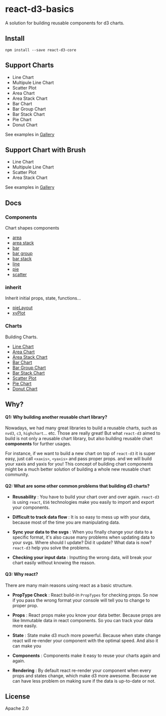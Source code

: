 # react-d3-basics

A solution for building reusable components for d3 charts.

## Install

```
npm install --save react-d3-core
```

## Support Charts

- Line Chart
- Multipule Line Chart
- Scatter Plot
- Area Chart
- Area Stack Chart
- Bar Chart
- Bar Group Chart
- Bar Stack Chart
- Pie Chart
- Donut Chart

See examples in [Gallery](http://react-d3.github.io/react-d3-basics/gallery.html)

## Support Chart with Brush

- Line Chart
- Multipule Line Chart
- Scatter Plot
- Area Stack Chart

See examples in [Gallery](http://react-d3.github.io/react-d3-basics/brush_gallery.html)

## Docs

### Components

Chart shapes components

- [area](./docs/components/area.md)
- [area stack](./docs/components/area_stack.md)
- [bar](./docs/components/bar.md)
- [bar group](./docs/components/bar_group.md)
- [bar stack](./docs/components/bar_stack.md)
- [line](./docs/components/line.md)
- [pie](./docs/components/pie.md)
- [scatter](./docs/components/scatter.md)

### inherit

Inherit initial props, state, functions...

- [pieLayout](./docs/inherit/pie.md)
- [xyPlot](./docs/inherit/xyplot.md)

### Charts

Building Charts.

- [Line Chart](./docs/charts/line_chart.md)
- [Area Chart](./docs/charts/area_chart.md)
- [Area Stack Chart](./docs/charts/area_stack_chart.md)
- [Bar Chart](./docs/charts/bar_chart.md)
- [Bar Group Chart](./docs/charts/bar_group_chart.md)
- [Bar Stack Chart](./docs/charts/bar_stack_chart.md)
- [Scatter Plot](./docs/charts/scatter_chart.md)
- [Pie Chart](./docs/charts/pie_chart.md)
- [Donut Chart](./docs/charts/donut_chart.md)


## Why?

#### Q1: Why building another reusable chart library?

Nowadays, we had many great libraries to build a reusable charts, such as `nvd3`, `c3`, `highchart`... etc. Those are really great! But what `react-d3` aimed to build is not only a reusable chart library, but also building reusable chart **components** for further usages.

For instance, if we want to build a new chart on top of `react-d3` it is super easy, just call `<xaxis>`, `<yaxis>` and pass proper props. and we will build your xaxis and yaxis for you! This concept of building chart components might be a much better solution of building a whole new reusable chart community.

#### Q2: What are some other common problems that building d3 charts?

- **Reusability** : You have to build your chart over and over again. `react-d3` is using `react`, `ES6` technologies make you easily to import and export your components.

- **Difficult to track data flow** : It is so easy to mess up with your data, because most of the time you are manipulating data.

- **Sync your data to the svgs** : When you finally change your data to a specific format, it's also cause many problems when updating data to your svgs.  Where should I update? Did it update? What data is now? `react-d3` help you solve the problems.

- **Checking your input data** : Inputting the wrong data, will break your chart easily without knowing the reason.


#### Q3: Why react?

There are many main reasons using react as a basic structure.

- **PropType Check** : React build-in `PropTypes` for checking props. So now if you pass the wrong format your console will tell you to change to proper prop.

- **Props** : React props make you know your data better. Because props are like Immutable data in react components. So you can track your data more easily.

- **State** : State make d3 much more powerful. Because when state change react will re-render your component with the optimal speed. And also it can make you

- **Components** : Components make it easy to reuse your charts again and again.

- **Rendering** : By default react re-render your component when every props and states change, which make d3 more awesome. Because we can have less problem on making sure if the data is up-to-date or not.


## License

Apache 2.0
